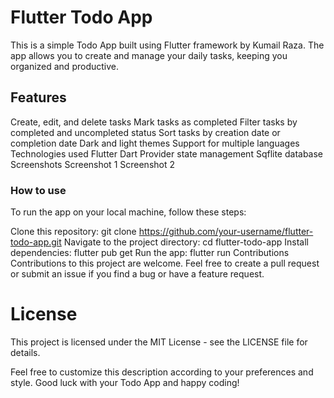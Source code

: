 # Flutter Todo App
This is a simple Todo App built using Flutter framework by Kumail Raza. The app allows you to create and manage your daily tasks, keeping you organized and productive.

## Features
Create, edit, and delete tasks
Mark tasks as completed
Filter tasks by completed and uncompleted status
Sort tasks by creation date or completion date
Dark and light themes
Support for multiple languages
Technologies used
Flutter
Dart
Provider state management
Sqflite database
Screenshots
Screenshot 1 Screenshot 2

### How to use
To run the app on your local machine, follow these steps:

Clone this repository: git clone https://github.com/your-username/flutter-todo-app.git
Navigate to the project directory: cd flutter-todo-app
Install dependencies: flutter pub get
Run the app: flutter run
Contributions
Contributions to this project are welcome. Feel free to create a pull request or submit an issue if you find a bug or have a feature request.

# License
This project is licensed under the MIT License - see the LICENSE file for details.

Feel free to customize this description according to your preferences and style. Good luck with your Todo App and happy coding!




